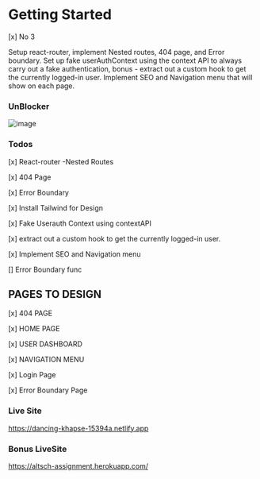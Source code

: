 # Getting Started

[x] No 3

Setup react-router, implement Nested routes, 404 page, and Error boundary. Set up fake userAuthContext using the context API to always carry out a fake authentication, bonus - extract out a custom hook to get the currently logged-in user. Implement SEO and Navigation menu that will show on each page.

### UnBlocker

![image](https://user-images.githubusercontent.com/53145644/199037027-3a7a1d9b-71b5-43dd-a6a2-27d8429b15da.png)

### Todos

[x] React-router -Nested Routes

[x] 404 Page

[x] Error Boundary

[x] Install Tailwind for Design

[x] Fake Userauth Context using contextAPI

[x] extract out a custom hook to get the currently logged-in user.

[x] Implement SEO and Navigation menu

[] Error Boundary func

## PAGES TO DESIGN

[x] 404 PAGE

[x] HOME PAGE

[x] USER DASHBOARD

[x] NAVIGATION MENU

[x] Login Page

[x] Error Boundary Page

### Live Site

https://dancing-khapse-15394a.netlify.app

### Bonus LiveSite

https://altsch-assignment.herokuapp.com/
